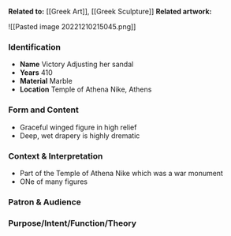 **Related to:** [[Greek Art]], [[Greek Sculpture]] 
**Related artwork:** 

![[Pasted image 20221210215045.png]]

### Identification
- **Name** Victory Adjusting her sandal 
- **Years** 410
- **Material** Marble
- **Location** Temple of Athena Nike, Athens

### Form and Content
- Graceful winged figure in high relief
- Deep, wet drapery is highly drematic

### Context & Interpretation
- Part of the Temple of Athena Nike which was a war monument
- ONe of many figures

### Patron & Audience


### Purpose/Intent/Function/Theory